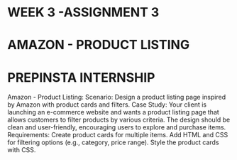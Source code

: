 # WEEK 3 -ASSIGNMENT 3
# AMAZON - PRODUCT LISTING
# PREPINSTA INTERNSHIP
Amazon - Product Listing:
Scenario: Design a product listing page inspired by Amazon with product cards and filters.
Case Study: Your client is launching an e-commerce website and wants a product listing page that allows customers to filter products by various criteria.
The design should be clean and user-friendly, encouraging users to explore and purchase items.
Requirements:
Create product cards for multiple items.
Add HTML and CSS for filtering options (e.g., category, price range).
Style the product cards with CSS.

